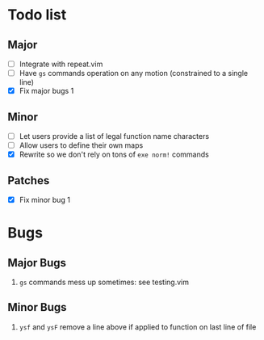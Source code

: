 # Todo list
## Major
- [ ] Integrate with repeat.vim
- [ ] Have `gs` commands operation on any motion (constrained to a single line)
- [x] Fix major bugs 1

## Minor
- [ ] Let users provide a list of legal function name characters
- [ ] Allow users to define their own maps
- [x] Rewrite so we don't rely on tons of `exe norm!` commands

## Patches
- [x] Fix minor bug 1

# Bugs
## Major Bugs
1. `gs` commands mess up sometimes: see testing.vim

## Minor Bugs
1. `ysf` and `ysF` remove a line above if applied to function on last line of
   file 

